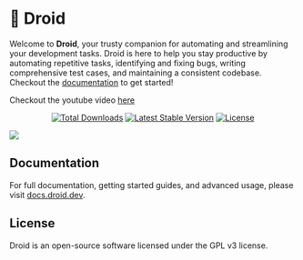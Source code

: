# 🤖 Droid

Welcome to **Droid**, your trusty companion for automating and streamlining your development tasks. Droid is here to help you stay productive by automating repetitive tasks, identifying and fixing bugs, writing comprehensive test cases, and maintaining a consistent codebase. Checkout the [documentation](https://docs.droid.dev/) to get started! 

Checkout the youtube video [here](https://youtu.be/oLmbafcHCKg)

<p align="center">
  <a href="https://packagist.org/packages/bootstrapguru/droid"><img src="https://img.shields.io/packagist/dt/bootstrapguru/droid.svg" alt="Total Downloads" /></a>
  <a href="https://packagist.org/packages/bootstrapguru/droid"><img src="https://img.shields.io/packagist/v/bootstrapguru/droid.svg?label=stable" alt="Latest Stable Version" /></a>
  <a href="https://packagist.org/packages/bootstrapguru/droid"><img src="https://img.shields.io/packagist/l/bootstrapguru/droid.svg" alt="License" /></a>
</p>
<img src="https://raw.githubusercontent.com/bootstrapguru/droid.dev/main/resources/images/droid.webp">

## Documentation

For full documentation, getting started guides, and advanced usage, please visit [docs.droid.dev](https://docs.droid.dev/).

## License

Droid is an open-source software licensed under the GPL v3 license.
